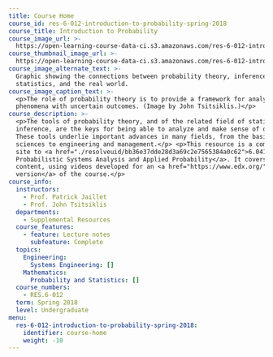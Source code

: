 ```yaml
---
title: Course Home
course_id: res-6-012-introduction-to-probability-spring-2018
course_title: Introduction to Probability
course_image_url: >-
  https://open-learning-course-data-ci.s3.amazonaws.com/res-6-012-introduction-to-probability-spring-2018/15f66b6f0289f4b4f3e9577b7c264182_res-6-012s18.jpg
course_thumbnail_image_url: >-
  https://open-learning-course-data-ci.s3.amazonaws.com/res-6-012-introduction-to-probability-spring-2018/af381783ee49d0c853367ba46bdf21bc_res-6-012s18-th.jpg
course_image_alternate_text: >-
  Graphic showing the connections between probability theory, inference and
  statistics, and the real world.
course_image_caption_text: >-
  <p>The role of probability theory is to provide a framework for analyzing
  phenomena with uncertain outcomes. (Image by John Tsitsiklis.)</p>
course_description: >-
  <p>The tools of probability theory, and of the related field of statistical
  inference, are the keys for being able to analyze and make sense of data.
  These tools underlie important advances in many fields, from the basic
  sciences to engineering and management.</p> <p>This resource is a companion
  site to <a href="./resolveuid/bb36e37dde28d3a69c2e7565384a0c62">6.041SC
  Probabilistic Systems Analysis and Applied Probability</a>. It covers the same
  content, using videos developed for an <a href="https://www.edx.org/">edX
  version</a> of the course.</p>
course_info:
  instructors:
    - Prof. Patrick Jaillet
    - Prof. John Tsitsiklis
  departments:
    - Supplemental Resources
  course_features:
    - feature: Lecture notes
      subfeature: Complete
  topics:
    Engineering:
      Systems Engineering: []
    Mathematics:
      Probability and Statistics: []
  course_numbers:
    - RES.6-012
  term: Spring 2018
  level: Undergraduate
menu:
  res-6-012-introduction-to-probability-spring-2018:
    identifier: course-home
    weight: -10
---
```


